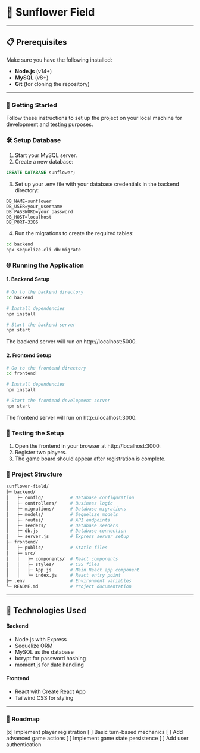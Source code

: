 # 🌻 Sunflower Field

---

## 📋 Prerequisites

Make sure you have the following installed:

- **Node.js** (v14+)
- **MySQL** (v8+)
- **Git** (for cloning the repository)

---

### 🚀 Getting Started

Follow these instructions to set up the project on your local machine for development and testing purposes.


### 🛠️ Setup Database

1. Start your MySQL server.
2. Create a new database:

```sql
CREATE DATABASE sunflower;

```

3. Set up your .env file with your database credentials in the backend directory:

```env
DB_NAME=sunflower
DB_USER=your_username
DB_PASSWORD=your_password
DB_HOST=localhost
DB_PORT=3306

```

4. Run the migrations to create the required tables:

```bash
cd backend
npx sequelize-cli db:migrate

```

### 🌐 Running the Application
#### 1. Backend Setup

```bash
# Go to the backend directory
cd backend

# Install dependencies
npm install

# Start the backend server
npm start

```

The backend server will run on http://localhost:5000.

#### 2. Frontend Setup

```bash
# Go to the frontend directory
cd frontend

# Install dependencies
npm install

# Start the frontend development server
npm start

```

The frontend server will run on http://localhost:3000.

### 🧪 Testing the Setup

1. Open the frontend in your browser at http://localhost:3000.
2. Register two players.
3. The game board should appear after registration is complete.

### 📂 Project Structure

```bash
sunflower-field/
├─ backend/
│   ├─ config/          # Database configuration
│   ├─ controllers/     # Business logic
│   ├─ migrations/      # Database migrations
│   ├─ models/          # Sequelize models
│   ├─ routes/          # API endpoints
│   ├─ seeders/         # Database seeders
│   ├─ db.js            # Database connection
│   └─ server.js        # Express server setup
├─ frontend/
│   ├─ public/          # Static files
│   ├─ src/
│   │   ├─ components/  # React components
│   │   ├─ styles/      # CSS files
│   │   ├─ App.js       # Main React app component
│   │   └─ index.js     # React entry point
├─ .env                 # Environment variables
└─ README.md            # Project documentation

```

---

## 🤖 Technologies Used

#### Backend
* Node.js with Express
* Sequelize ORM
* MySQL as the database
* bcrypt for password hashing
* moment.js for date handling
#### Frontend
* React with Create React App
* Tailwind CSS for styling

---

### 🚧 Roadmap

[x] Implement player registration
[ ] Basic turn-based mechanics
[ ] Add advanced game actions
[ ] Implement game state persistence
[ ] Add user authentication

